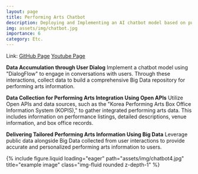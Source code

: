 ```yaml
---
layout: page
title: Performing Arts Chatbot
description: Deploying and Implementing an AI chatbot model based on public data.
img: assets/img/chatbot.jpg
importance: 6
category: Etc.
---
```


Link: 
<a href="https://github.com/ailleen1004/Performance_Chatbot">GitHub Page</a>
<a href="https://youtu.be/oWUrbXub3lE">Youtube Page</a>

<b>Data Accumulation through User Dialog</b>
Implement a chatbot model using "DialogFlow" to engage in conversations with users. Through these interactions, collect data to build a comprehensive Big Data repository for performing arts information.

<b>Data Collection for Performing Arts Integration Using Open APIs</b>
Utilize Open APIs and data sources, such as the "Korea Performing Arts Box Office Information System (KOPIS)," to gather integrated performing arts data. This includes information on performance listings, detailed descriptions, venue information, and box office records.

<b>Delivering Tailored Performing Arts Information Using Big Data</b>
Leverage public data alongside Big Data collected from user interactions to provide accurate and personalized performing arts information to users.

<div class="row">
    <div class="col-sm mt-3 mt-md-0">
        {% include figure.liquid loading="eager" path="assets/img/chatbot4.jpg" title="example image" class="img-fluid rounded z-depth-1" %}
    </div>
</div>
